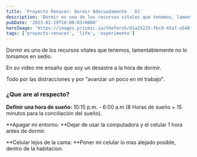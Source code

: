 ```yaml
---
title: 'Proyecto Renacer: Dormir Adecuadamente - D1'
description: 'Dormir es uno de los recursos vitales que tenemos, lamentablemente no lo tomamos en sedio.'
pubDate: '2023-01-19T10:00:01+0000'
heroImage: 'https://images.prismic.io/thefersh/91a25225-fbc0-45a7-a540-8bd7797d65c9_matthew-henry-2Ts5HnA67k8-unsplash.jpg?auto=compress,format'
tags: ['proyecto-renacer', 'life', 'experimento']
---
```

Dormir es uno de los recursos vitales que tenemos, lamentablemente no lo tomamos en sedio.


En su video me ensaño que soy un desastre a la hora de dormir.

Todo por las distracciones y por "avanzar un poco en mi trabajo".

### ¿Que are al respecto?

**Definir una hora de sueño:** 10:15 p.m. - 6:00 a.m (8 Horas de sueño + 15 minutos para la conciliación del sueño).

**Apagar mi entorno: **Dejar de usar la computadora y el celular 1 hora antes de dormir.

**Celular lejos de la cama: **Poner mi celular lo mas alejado posible, dentro de la habitacion.
